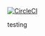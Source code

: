 
[![CircleCI](https://circleci.com/gh/is2ei/danger-plugin-typetalk-test.svg?style=svg)][circleci]

[circleci]: https://circleci.com/gh/is2ei/danger-plugin-typetalk-test

testing
